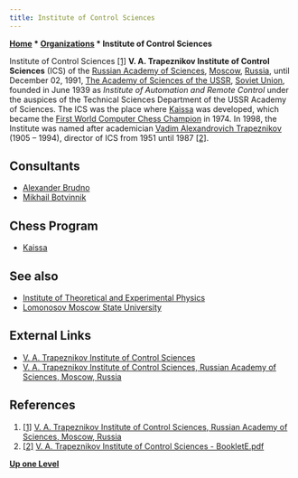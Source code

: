 ```yaml
---
title: Institute of Control Sciences
---
```

**[Home](Home "Home") \* [Organizations](Organizations "Organizations") \* Institute of Control Sciences**



 [](http://www.mathnet.ru/php/organisation.phtml?orgid=1511&option_lang=eng) Institute of Control Sciences <a id="cite-note-1" href="#cite-ref-1">[1]</a> 
**V. A. Trapeznikov Institute of Control Sciences** (ICS) of the [Russian Academy of Sciences](https://en.wikipedia.org/wiki/Russian_Academy_of_Sciences), [Moscow](https://en.wikipedia.org/wiki/Moscow), [Russia](https://en.wikipedia.org/wiki/Russia), until December 02, 1991, [The Academy of Sciences of the USSR](https://en.wikipedia.org/wiki/Russian_Academy_of_Sciences#The_Academy_of_Sciences_of_the_USSR), [Soviet Union](https://en.wikipedia.org/wiki/Soviet_Union), founded in June 1939 as *Institute of Automation and Remote Control* under the auspices of the Technical Sciences Department of the USSR Academy of Sciences. The ICS was the place where [Kaissa](Kaissa "Kaissa") was developed, which became the [First World Computer Chess Champion](WCCC_1974 "WCCC 1974") in 1974. In 1998, the Institute was named after academician [Vadim Alexandrovich Trapeznikov](https://ru.wikipedia.org/wiki/%D0%A2%D1%80%D0%B0%D0%BF%D0%B5%D0%B7%D0%BD%D0%B8%D0%BA%D0%BE%D0%B2,_%D0%92%D0%B0%D0%B4%D0%B8%D0%BC_%D0%90%D0%BB%D0%B5%D0%BA%D1%81%D0%B0%D0%BD%D0%B4%D1%80%D0%BE%D0%B2%D0%B8%D1%87) (1905 – 1994), director of ICS from 1951 until 1987 <a id="cite-note-2" href="#cite-ref-2">[2]</a>. 


  




## Consultants


* [Alexander Brudno](Alexander_Brudno "Alexander Brudno")
* [Mikhail Botvinnik](Mikhail_Botvinnik "Mikhail Botvinnik")


## Chess Program


* [Kaissa](Kaissa "Kaissa")


## See also


* [Institute of Theoretical and Experimental Physics](Institute_of_Theoretical_and_Experimental_Physics "Institute of Theoretical and Experimental Physics")
* [Lomonosov Moscow State University](Moscow_State_University "Moscow State University")


## External Links


* [V. A. Trapeznikov Institute of Control Sciences](http://www.ipu.ru/en)
* [V. A. Trapeznikov Institute of Control Sciences, Russian Academy of Sciences, Moscow, Russia](http://www.mathnet.ru/php/organisation.phtml?orgid=1511&option_lang=eng)


## References


1. <a id="cite-ref-1" href="#cite-note-1">[1]</a> [V. A. Trapeznikov Institute of Control Sciences, Russian Academy of Sciences, Moscow, Russia](http://www.mathnet.ru/php/organisation.phtml?orgid=1511&option_lang=eng)
2. <a id="cite-ref-2" href="#cite-note-2">[2]</a> [V. A. Trapeznikov Institute of Control Sciences - BookletE.pdf](http://www.ipu.ru/sites/default/files/BookletE.pdf)

**[Up one Level](Organizations "Organizations")**







 
